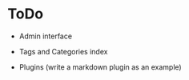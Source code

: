 # ToDo

- Admin interface

- Tags and Categories index

- Plugins (write a markdown plugin as an example)
